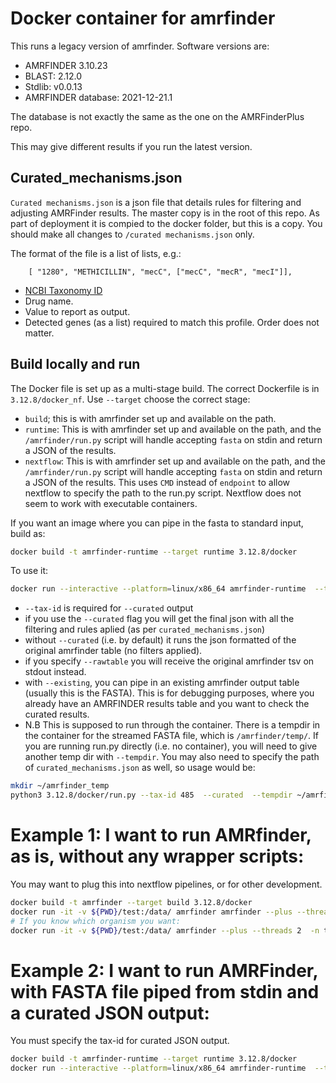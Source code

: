 # Docker container for amrfinder

This runs a legacy version of amrfinder. Software versions are:

* AMRFINDER 3.10.23
* BLAST: 2.12.0
* Stdlib: v0.0.13
* AMRFINDER database: 2021-12-21.1 

The database is not exactly the same as the one on the AMRFinderPlus repo. 

This may give different results if you run the latest version. 

## Curated_mechanisms.json 

`Curated mechanisms.json` is a json file that details rules for filtering and adjusting AMRFinder results. The master copy is in the root of this repo. 
As part of deployment it is compied to the docker folder, but this is a copy. You should make all changes to `/curated mechanisms.json` only. 

The format of the file is a list of lists, e.g.: 

```
    [ "1280", "METHICILLIN", "mecC", ["mecC", "mecR", "mecI"]],
```

* [NCBI Taxonomy ID](https://www.ncbi.nlm.nih.gov/Taxonomy/Browser/wwwtax.cgi?id=1280)
* Drug name.
* Value to report as output.
* Detected genes (as a list) required to match this profile. Order does not matter.

## Build locally and run 

The Docker file is set up as a multi-stage build. The correct Dockerfile is in `3.12.8/docker_nf`.  Use `--target` choose the correct stage:

* `build`; this is with amrfinder set up and available on the path. 
* `runtime`: This is with amrfinder set up and available on the path, and the `/amrfinder/run.py` script will handle accepting `fasta` on stdin and return a JSON of the results. 
* `nextflow`: This is with amrfinder set up and available on the path, and the `/amrfinder/run.py` script will handle accepting `fasta` on stdin and return a JSON of the results. 
This uses `CMD` instead of `endpoint` to allow nextflow to specify the path to the run.py script. Nextflow does not seem to work with executable containers. 


If you want an image where you can pipe in the fasta to standard input, build as:

```bash
docker build -t amrfinder-runtime --target runtime 3.12.8/docker
```

To use it:

```bash
docker run --interactive --platform=linux/x86_64 amrfinder-runtime  --tax-id 485  --curated < testing_basic/SRR11904224.fasta 
```

* `--tax-id` is required for `--curated` output
* if you use the `--curated`  flag you will get the final json with all the filtering and rules aplied (as per `curated_mechanisms.json`)
* without `--curated` (i.e. by default) it runs the json formatted of the original amrfinder table (no filters applied).
* if you specify `--rawtable` you will receive the original amrfinder tsv on stdout instead.
* with `--existing`, you can pipe in an existing amrfinder output table (usually this is the FASTA). This is for debugging purposes, where you already have an AMRFINDER results table
and you want to check the curated results. 
* N.B This is supposed to run through the container. There is a tempdir in the container for the streamed FASTA file, which is `/amrfinder/temp/`. If you are running run.py directly
(i.e. no container), you will need to give another temp dir with `--tempdir`. You may also need to specify the path of `curated_mechanisms.json` as well,  so usage would be: 

```bash
mkdir ~/amrfinder_temp
python3 3.12.8/docker/run.py --tax-id 485  --curated  --tempdir ~/amrfinder_temp --curated_file 3.12.8/docker/curated_mechanisms.json  < testing_basic/SRR11904224.fasta 
```


# Example 1: I want to run AMRfinder, as is, without any wrapper scripts:

You may want to plug this into nextflow pipelines, or for other development. 

```bash
docker build -t amrfinder --target build 3.12.8/docker
docker run -it -v ${PWD}/test:/data/ amrfinder amrfinder --plus --threads 2 -n testing_basic/SRR11904224.fasta  > SRR11904224_amrfinder.txt 2> SRR11904224_amrfinder.err
# If you know which organism you want: 
docker run -it -v ${PWD}/test:/data/ amrfinder --plus --threads 2  -n testing_basic/SRR11904224.fasta --organism Neisseria > SRR11904224_amrfinder.txt 2> SRR11904224_amrfinder.err
```

# Example 2: I want to run AMRFinder, with FASTA file piped from stdin and a curated JSON output: 

You must specify the tax-id for curated JSON output. 

```bash 
docker build -t amrfinder-runtime --target runtime 3.12.8/docker
docker run --interactive --platform=linux/x86_64 amrfinder-runtime  --tax-id 485  --curated < testing_basic/SRR11904224.fasta 
```
